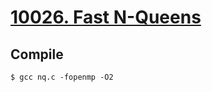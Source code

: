 # [10026. Fast N-Queens](https://judgegirl.csie.org/problem/0/10026)

## Compile
`$ gcc nq.c -fopenmp -O2`
